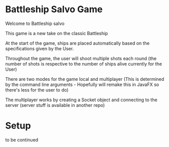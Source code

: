 # Battleship Salvo Game 
Welcome to Battleship salvo

This game is a new take on the classic Battleship

At the start of the game, ships are placed automatically based on the specifications given by the User.

Throughout the game, the user will shoot multiple shots each round (the number of shots is respective to the number of ships alive currently for the User)

There are two modes for the game local and multiplayer (This is determined by the command line arguments - Hopefully will remake this in JavaFX so there's less for the user to do)

The multiplayer works by creating a Socket object and connecting to the server (server stuff is available in another repo)

# Setup
to be continued 
